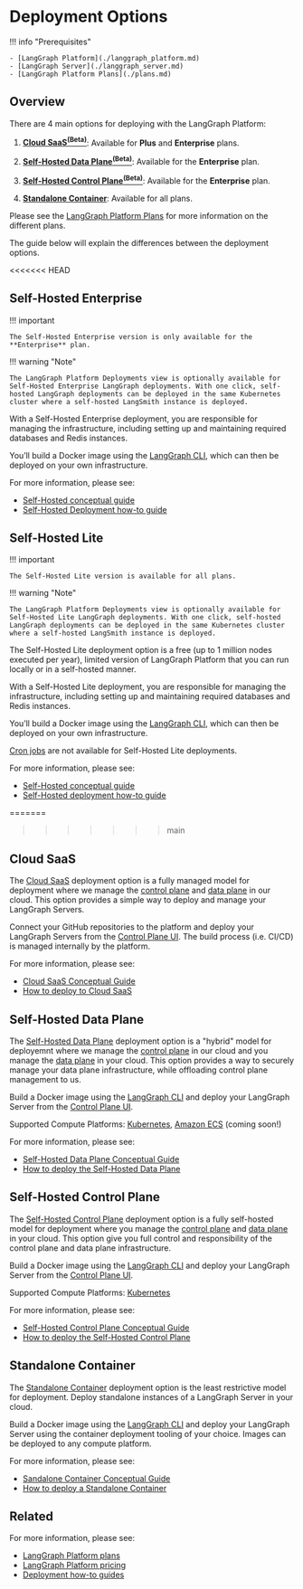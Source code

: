 # Deployment Options

!!! info "Prerequisites"

    - [LangGraph Platform](./langgraph_platform.md)
    - [LangGraph Server](./langgraph_server.md)
    - [LangGraph Platform Plans](./plans.md)

## Overview

There are 4 main options for deploying with the LangGraph Platform:

1. **<a href="#cloud-saas">Cloud SaaS<sup>(Beta)</sup></a>**: Available for **Plus** and **Enterprise** plans.

1. **<a href="#self-hosted-data-plane">Self-Hosted Data Plane<sup>(Beta)</sup></a>**: Available for the **Enterprise** plan.

1. **<a href="#self-hosted-control-plane">Self-Hosted Control Plane<sup>(Beta)</sup></a>**: Available for the **Enterprise** plan.

1. **[Standalone Container](#standalone-container)**: Available for all plans.

Please see the [LangGraph Platform Plans](./plans.md) for more information on the different plans.

The guide below will explain the differences between the deployment options.

<<<<<<< HEAD
## Self-Hosted Enterprise

!!! important

    The Self-Hosted Enterprise version is only available for the **Enterprise** plan.

!!! warning "Note"

    The LangGraph Platform Deployments view is optionally available for Self-Hosted Enterprise LangGraph deployments. With one click, self-hosted LangGraph deployments can be deployed in the same Kubernetes cluster where a self-hosted LangSmith instance is deployed.

With a Self-Hosted Enterprise deployment, you are responsible for managing the infrastructure, including setting up and maintaining required databases and Redis instances.

You’ll build a Docker image using the [LangGraph CLI](./langgraph_cli.md), which can then be deployed on your own infrastructure.

For more information, please see:

* [Self-Hosted conceptual guide](./self_hosted.md)
* [Self-Hosted Deployment how-to guide](../how-tos/deploy-self-hosted.md)

## Self-Hosted Lite

!!! important

    The Self-Hosted Lite version is available for all plans.

!!! warning "Note"

    The LangGraph Platform Deployments view is optionally available for Self-Hosted Lite LangGraph deployments. With one click, self-hosted LangGraph deployments can be deployed in the same Kubernetes cluster where a self-hosted LangSmith instance is deployed.

The Self-Hosted Lite deployment option is a free (up to 1 million nodes executed per year), limited version of LangGraph Platform that you can run locally or in a self-hosted manner.

With a Self-Hosted Lite deployment, you are responsible for managing the infrastructure, including setting up and maintaining required databases and Redis instances.

You’ll build a Docker image using the [LangGraph CLI](./langgraph_cli.md), which can then be deployed on your own infrastructure.

[Cron jobs](../cloud/how-tos/cron_jobs.md) are not available for Self-Hosted Lite deployments.

For more information, please see:

* [Self-Hosted conceptual guide](./self_hosted.md)
* [Self-Hosted deployment how-to guide](../how-tos/deploy-self-hosted.md)

=======
>>>>>>> main
## Cloud SaaS

The [Cloud SaaS](./langgraph_cloud.md) deployment option is a fully managed model for deployment where we manage the [control plane](./langgraph_control_plane.md) and [data plane](./langgraph_data_plane.md) in our cloud. This option provides a simple way to deploy and manage your LangGraph Servers.

Connect your GitHub repositories to the platform and deploy your LangGraph Servers from the [Control Plane UI](./langgraph_control_plane.md#control-plane-ui). The build process (i.e. CI/CD) is managed internally by the platform.

For more information, please see:

* [Cloud SaaS Conceptual Guide](./langgraph_cloud.md)
* [How to deploy to Cloud SaaS](../cloud/deployment/cloud.md)

## Self-Hosted Data Plane

The [Self-Hosted Data Plane](./langgraph_self_hosted_data_plane.md) deployment option is a "hybrid" model for deployemnt where we manage the [control plane](./langgraph_control_plane.md) in our cloud and you manage the [data plane](./langgraph_data_plane.md) in your cloud. This option provides a way to securely manage your data plane infrastructure, while offloading control plane management to us.

Build a Docker image using the [LangGraph CLI](./langgraph_cli.md) and deploy your LangGraph Server from the [Control Plane UI](./langgraph_control_plane.md#control-plane-ui).

Supported Compute Platforms: [Kubernetes](https://kubernetes.io/), [Amazon ECS](https://aws.amazon.com/ecs/) (coming soon!)

For more information, please see:

* [Self-Hosted Data Plane Conceptual Guide](./langgraph_self_hosted_data_plane.md)
* [How to deploy the Self-Hosted Data Plane](../cloud/deployment/self_hosted_data_plane.md)

## Self-Hosted Control Plane

The [Self-Hosted Control Plane](./langgraph_self_hosted_control_plane.md) deployment option is a fully self-hosted model for deployment where you manage the [control plane](./langgraph_control_plane.md) and [data plane](./langgraph_data_plane.md) in your cloud. This option give you full control and responsibility of the control plane and data plane infrastructure.

Build a Docker image using the [LangGraph CLI](./langgraph_cli.md) and deploy your LangGraph Server from the [Control Plane UI](./langgraph_control_plane.md#control-plane-ui).

Supported Compute Platforms: [Kubernetes](https://kubernetes.io/)

For more information, please see:

* [Self-Hosted Control Plane Conceptual Guide](./langgraph_self_hosted_control_plane.md)
* [How to deploy the Self-Hosted Control Plane](../cloud/deployment/self_hosted_control_plane.md)

## Standalone Container

The [Standalone Container](./langgraph_standalone_container.md) deployment option is the least restrictive model for deployment. Deploy standalone instances of a LangGraph Server in your cloud.

Build a Docker image using the [LangGraph CLI](./langgraph_cli.md) and deploy your LangGraph Server using the container deployment tooling of your choice. Images can be deployed to any compute platform.

For more information, please see:

* [Sandalone Container Conceptual Guide](./langgraph_standalone_container.md)
* [How to deploy a Standalone Container](../cloud/deployment/standalone_container.md)

## Related

For more information, please see:

* [LangGraph Platform plans](./plans.md)
* [LangGraph Platform pricing](https://www.langchain.com/langgraph-platform-pricing)
* [Deployment how-to guides](../how-tos/index.md#deployment)
